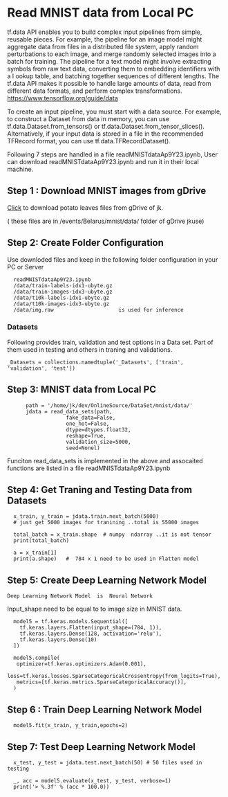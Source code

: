 
#  Read MNIST data from Local PC

tf.data API enables you to build complex input pipelines from simple, reusable pieces. 
For example, the pipeline for an image model might aggregate data from files in a 
distributed file system, apply random perturbations to each image, and merge randomly
selected images into a batch for training. The pipeline for a text model might involve 
extracting symbols from raw text data, converting them to embedding identifiers with a l
ookup table, and batching together sequences of different lengths. The tf.data API makes 
it possible to handle large amounts of data, read from different data formats, and perform 
complex transformations.  https://www.tensorflow.org/guide/data

To create an input pipeline, you must start with a data source. For example, to construct 
a Dataset from data in memory, you can use tf.data.Dataset.from_tensors() or 
tf.data.Dataset.from_tensor_slices(). Alternatively, if your input data is stored in 
a file in the recommended TFRecord format, you can use tf.data.TFRecordDataset().

Following 7 steps are handled in a file readMNISTdataAp9Y23.ipynb, User can 
download readMNISTdataAp9Y23.ipynb and run it in their local machine.


## Step 1 : Download MNIST images from gDrive
   
  
[Click](https://drive.google.com/drive/folders/1msPCMZA1mmH7ykjEHppeoJWeergQtsQD?usp=share_link) to download potato leaves files from gDrive of jk. 

( these files are in /events/Belarus/mnist/data/ folder of gDrive jkuse)

##  Step 2:  Create Folder Configuration

 Use downloded files and keep in the following folder configuration in your PC or Server
 
      readMNISTdataAp9Y23.ipynb
      /data/train-labels-idx1-ubyte.gz   
      /data/train-images-idx3-ubyte.gz   
      /data/t10k-labels-idx1-ubyte.gz  
      /data/t10k-images-idx3-ubyte.gz     
      /data/img.raw                     is used for inference


 ###   Datasets
 Following provides train, validation and test options in a Data set. Part of them used
 in testing and others in traning and validations.
 
    _Datasets = collections.namedtuple('_Datasets', ['train', 'validation', 'test'])
 
 ## Step 3: MNIST data from Local PC
 
          path = '/home/jk/dev/OnlineSource/DataSet/mnist/data/'
          jdata = read_data_sets(path, 
                       fake_data=False, 
                       one_hot=False,
                       dtype=dtypes.float32,
                       reshape=True,
                       validation_size=5000,
                       seed=Nonel)
      
   Funciton read_data_sets is implemented in the above and assocaited functions are listed in a  file readMNISTdataAp9Y23.ipynb
   
  ## Step 4: Get Traning and Testing Data from Datasets
  
      x_train, y_train = jdata.train.next_batch(5000) 
      # just get 5000 images for tranining ..total is 55000 images
      
      total_batch = x_train.shape  # numpy  ndarray ..it is not tensor
      print(total_batch)
      
      a = x_train[1]
      print(a.shape)   #  784 x 1 need to be used in Flatten model
      
 
 ## Step 5:  Create  Deep Learning Network Model 
   
    Deep Learning Network Model  is  Neural Network
    
   Input_shape  need to be equal to to image size in MNIST data.
   
      model5 = tf.keras.models.Sequential([
        tf.keras.layers.Flatten(input_shape=(784, 1)),
        tf.keras.layers.Dense(128, activation='relu'),
        tf.keras.layers.Dense(10)
      ])

      model5.compile(
       optimizer=tf.keras.optimizers.Adam(0.001),
       loss=tf.keras.losses.SparseCategoricalCrossentropy(from_logits=True),
       metrics=[tf.keras.metrics.SparseCategoricalAccuracy()],
      )
  
## Step 6 : Train Deep Learning Network Model 
  
      model5.fit(x_train, y_train,epochs=2)

## Step 7:  Test Deep Learning Network Model

      x_test, y_test = jdata.test.next_batch(50) # 50 files used in testing
      
      _, acc = model5.evaluate(x_test, y_test, verbose=1)
      print('> %.3f' % (acc * 100.0))
